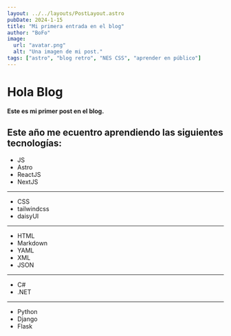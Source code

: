 ```yaml
---
layout: ../../layouts/PostLayout.astro
pubDate: 2024-1-15
title: "Mi primera entrada en el blog"
author: "BoFo"
image:
  url: "avatar.png"
  alt: "Una imagen de mi post."
tags: ["astro", "blog retro", "NES CSS", "aprender en público"]
---
```


# Hola Blog

**Este es mi primer post en el blog.**

## Este año me ecuentro aprendiendo las siguientes tecnologías:

- JS
- Astro
- ReactJS
- NextJS

---

- CSS
- tailwindcss
- daisyUI

---

- HTML
- Markdown
- YAML
- XML
- JSON

---

- C#
- .NET

---

- Python
- Django
- Flask
